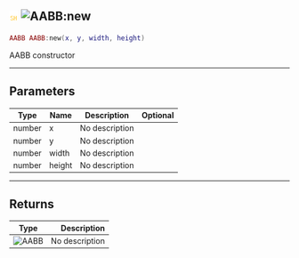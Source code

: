 ## ![shared](../../.gitbook/assets/shared.png) ![AABB](./readme/aabb "mention"):new

```lua
AABB AABB:new(x, y, width, height)
```

AABB constructor

------
## Parameters

| Type   | Name | Description | Optional |
| ------ | ---- | ----------- | -------: |
| number | x | No description |  |
| number | y | No description |  |
| number | width | No description |  |
| number | height | No description |  |


------
## Returns

| Type   | Description |
| ------ | ----------: |
| ![AABB](./readme/aabb "mention") | No description |

